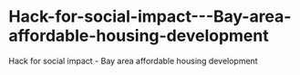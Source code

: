 # Hack-for-social-impact---Bay-area-affordable-housing-development
Hack for social impact - Bay area affordable housing development
